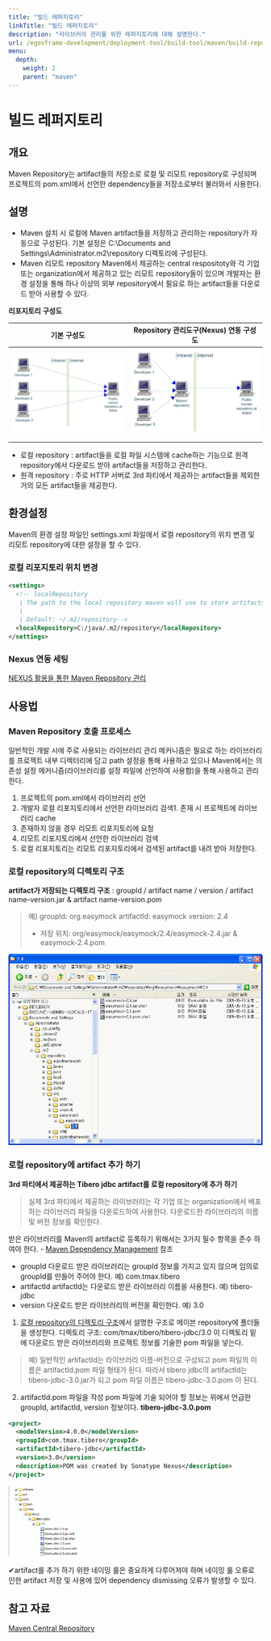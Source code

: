 ```yaml
---
title: "빌드 레퍼지토리"
linkTitle: "빌드 레퍼지토리"
description: "라이브러리 관리를 위한 레퍼지토리에 대해 설명한다."
url: /egovframe-development/deployment-tool/build-tool/maven/build-repository/
menu:
  depth:
    weight: 2
    parent: "maven"
---
```


# 빌드 레퍼지토리

## 개요

Maven Repository는 artifact들의 저장소로 로컬 및 리모트 repository로 구성되며 프로젝트의 pom.xml에서 선언한 dependency들을 저장소로부터 불러와서 사용한다.

## 설명

* Maven 설치 시 로컬에 Maven artifact들을 저장하고 관리하는 repository가 자동으로 구성된다.
  기본 설정은 C:\Documents and Settings\Administrator\.m2\repository 디렉토리에 구성된다.
* Maven 리모트 repository
  Maven에서 제공하는 central respositoty와 각 기업 또는 organization에서 제공하고 있는 리모트 repository들이 있으며
  개발자는 환경 설정을 통해 하나 이상의 외부 repository에서 필요로 하는 artifact들을 다운로드 받아 사용할 수 있다.

**리포지토리 구성도**

| 기본 구성도                                                                                                                                                                   | Repository 관리도구(Nexus) 연동 구성도                                                                                  |
| ----------------------------------------------------------------------------------------------------------------------------------------------------------------------------- | ----------------------------------------------------------------------------------------------------------------------- |
| ![기본 구성도](./images/maven-repo-structure-1.jpg) | ![관리도구 연동 구성도](./images/maven-repo-structure-2.jpg) |

* 로컬 repository : artifact들을 로컬 파일 시스템에 cache하는 기능으로 원격 repository에서 다운로드 받아 artifact들을 저장하고 관리한다.
* 원격 repository : 주로 HTTP 서버로 3rd 파티에서 제공하는 artifact들을 제외한 거의 모든 artifact들을 제공한다.

## 환경설정

Maven의 환경 설정 파일인 settings.xml 파일에서 로컬 repository의 위치 변경 및 리모트 repository에 대한 설정을 할 수 있다.

### 로컬 리포지토리 위치 변경

```xml
<settings>
  <!-- localRepository
   | The path to the local repository maven will use to store artifacts.
   |
   | Default: ~/.m2/repository-->
  <localRepository>C:/java/.m2/repository</localRepository>
</settings>
```

### Nexus 연동 세팅

[NEXUS 활용을 통한 Maven Repository 관리](./nexus.md)

## 사용법

### Maven Repository 호출 프로세스

일반적인 개발 시에 주로 사용되는 라이브러리 관리 메커니즘은 필요로 하는 라이브러리를 프로젝트 내부 디렉터리에 담고 
path 설정을 통해 사용하고 있으나 Maven에서는 의존성 설정 메커니즘(라이브러리를 설정 파일에 선언하여 사용함)을 통해 사용하고
관리한다. 

1. 프로젝트의 pom.xml에서 라이브러리 선언
2. 개발자 로컬 리포지토리에서 선언한 라이브러리 검색1. 존재 시 프로젝트에 라이브러리 cache
3. 존재하지 않을 경우 리모트 리포지토리에 요청
4. 리모트 리포지토리에서 선언한 라이브러리 검색
5. 로컬 리포지토리는 리모트 리포지토리에서 검색된 artifact를 내려 받아 저장한다.

### 로컬 repository의 디렉토리 구조

**artifact가 저장되는 디렉토리 구조**
: groupId / artifact name / version / artifact name-version.jar & artifact name-version.pom

> 예) groupId: org.easymock
>    artifactId: easymock
>    version: 2.4 
>   - 저장 위치: org/easymock/easymock/2.4/easymock-2.4.jar & easymock-2.4.pom

![repository의 디렉토리 구조](./images/repo-directory.gif)

### 로컬 repository에 artifact 추가 하기

**3rd 파티에서 제공하는 Tibero jdbc artifact를 로컬 repository에 추가 하기**

> 실제 3rd 파티에서 제공하는 라이브러리는 각 기업 또는 organization에서 배포하는 라이브러리 파일을 다운로드하여 사용한다. 
> 다운로드한 라이브러리의 이름 및 버전 정보를 확인한다. 

받은 라이브러리를 Maven의 artifact로 등록하기 위해서는 3가지 필수 항목을 준수 하여야 한다. - [Maven Dependency Management](./maven.md#dependency-management) 참조

* groupId
  다운로드 받은 라이브러리는 groupId 정보를 가지고 있지 않으며 임의로 groupId를 만들어 주어야 한다.
  예) com.tmax.tibero
* artifactId
  artifactId는 다운로드 받은 라이브러리 이름을 사용한다.
  예) tibero-jdbc
* version
  다운로드 받은 라이브러리의 버전을 확인한다.
  예) 3.0

1. [로컬 repository의 디렉토리 구조](#로컬-repository의-디렉토리-구조")에서 설명한 구조로 메이븐 repository에 폴더들을 생성한다.
   디렉토리 구조: com/tmax/tibero/tibero-jdbc/3.0 이 디렉토리 밑에 다운로드 받은 라이브러리와 프로젝트 정보를 기술한 pom 파일을 넣는다.

> 예) 일반적인 artifactId는 라이브러리 이름-버전으로 구성되고 pom 파일의 이름은 artifactId.pom 파일 형태가 된다. 
> 따라서 tibero jdbc의 artifactId는 tibero-jdbc-3.0.jar가 되고 pom 파일 이름은 tibero-jdbc-3.0.pom 이 된다. 

2. artifactId.pom 파일을 작성
   pom 파일에 기술 되어야 할 정보는 위에서 언급한 groupId, artifactId, version 정보이다. **tibero-jdbc-3.0.pom**

```xml
<project>
  <modelVersion>4.0.0</modelVersion> 
  <groupId>com.tmax.tibero</groupId> 
  <artifactId>tibero-jdbc</artifactId> 
  <version>3.0</version> 
  <description>POM was created by Sonatype Nexus</description> 
</project>
```

![artifact 추가](./images/mvn-repo-add.gif)

✔artifact를 추가 하기 위한 네이밍 룰은 중요하게 다루어져야 하며 네이밍 룰 오류로 인한 artifact 저장 및 사용에 있어 dependency dismissing 오류가 발생할 수 있다.

## 참고 자료

[Maven Central Repository](http://mvnrepository.com/ "http://mvnrepository.com/")
